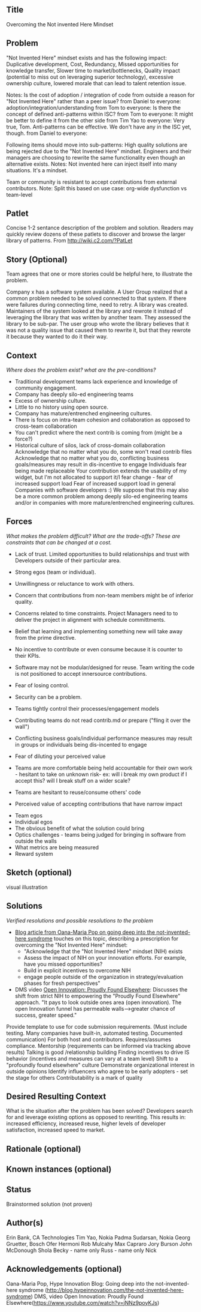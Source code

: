 ## Title

Overcoming the Not invented Here Mindset

## Problem

"Not Invented Here" mindset exists and has the following impact: Duplicative development, Cost, Redundancy, Missed opportunities for knowledge transfer, Slower time to market/bottlenecks, Quality impact (potential to miss out on leveraging superior technology), excessive ownership culture, lowered morale that can lead to talent retention issue.

Notes:
Is the cost of adoption / integration of code from outside a reason for "Not Invented Here" rather than a peer issue?
from Daniel to everyone: adoption/integration/understanding 
from Tom to everyone: Is there the concept of defined anti-patterns within ISC?
from Tom  to everyone: It might be better to define it from the other side
from Tim Yao to everyone: Very true, Tom. Anti-patterns can be effective. We don't have any in the ISC yet, though.
from Daniel to everyone:

Following items should move into sub-patterns:
High quality solutions are being rejected due to the "Not Invented Here" mindset. Engineers and their managers are choosing to rewrite the same functionality even though an alternative exists.
Notes: Not invented here can inject itself into many situations. It's a mindset.

Team or community is resistant to accept contributions from external contributors. Note: Split this based on use case: org-wide dysfunction vs team-level

## Patlet
Concise 1-2 sentance description of the problem and solution. Readers may quickly review dozens of these patlets to discover and browse the larger library of patterns. From http://wiki.c2.com/?PatLet


## Story (Optional)
Team agrees that one or more stories could be helpful here, to illustrate the problem.

Company x has a software system available. A User Group realized that a common problem needed to be solved connected to that system. If there were failures during connecting time, need to retry. A library was created. Maintainers of the system looked at the library and rewrote it instead of leveraging the library that was written by another team. They assessed the library to be sub-par. The user group who wrote the library believes that it was not a quality issue that caused them to rewrite it, but that they rewrote it because they wanted to do it their way.

## Context
*Where does the problem exist? what are the pre-conditions?*
* Traditional development teams lack experience and knowledge of community engagement.
* Company has deeply silo-ed engineering teams 
* Excess of ownership culture.
* Little to no history using open source.
* Company has mature/entrenched engineering cultures.
* There is focus on intra-team cohesion and collaboration as opposed to cross-team collaboration
* You can't predict where the next contrib is coming from (might be a force?)
* Historical culture of silos, lack of cross-domain collaboration
Acknowledge that no matter what you do, some won't read contrib files
Acknowledge that no matter what you do, conflicting business goals/measures may result in dis-incentive to engage
Individuals fear being made replaceable
Your contribution extends the usability of my widget, but I'm not allocated to support it/I fear change - fear of increased support load
Fear of increased support load in general
Companies with software developers :) We suppose that this may also be a more common problem among deeply silo-ed engineering teams and/or in companies with more mature/entrenched engineering cultures.

## Forces
*What makes the problem difficult? What are the trade-offs? These are constraints that can be changed at a cost.*
* Lack of trust. Limited opportunities to build relationships and trust with Developers outside of their particular area.
* Strong egos (team or individual).
* Unwillingness or reluctance to work with others.
* Concern that contributions from non-team members might be of inferior quality.
* Concerns related to time constraints. Project Managers need to to deliver the project in alignment with schedule committments.
* Belief that learning and implementing something new will take away from the prime directive.
* No incentive to contribute or even consume because it is counter to their KPIs. 
* Software may not be modular/designed for reuse. Team writing the code is not positioned to accept innersource contributions.
* Fear of losing control. 
* Security can be a problem.

* Teams tightly control their processes/engagement models
* Contributing teams do not read contrib.md or prepare ("fling it over the wall")
* Conflicting business goals/individual performance measures may result in groups or individuals being dis-incented to engage
* Fear of diluting your perceived value
* Teams are more comfortable being held accountable for their own work - hesitant to take on unknown risk- ex: will i break my own product if I accept this? will I break stuff on a wider scale?
* Teams are hesitant to reuse/consume others' code
* Perceived value of accepting contributions that have narrow impact

- Team egos
- Individual egos 
- The obvious benefit of what the solution could bring
- Optics challenges - teams being judged for bringing in software from outside the walls
- What metrics are being measured
- Reward system 


## Sketch (optional)
visual illustration

## Solutions
*Verified resolutions and possible resolutions to the problem*
* [Blog article from Oana-Maria Pop on going deep into the not-invented-here syndrome](http://blog.hypeinnovation.com/the-not-invented-here-syndrome) touches on this topic, describing a prescription for overcoming the "Not Invented Here" mindset: 
    - "Acknowledge that the "Not Invented Here" mindset (NIH) exists
    - Assess the impact of NIH on your innovation efforts. For example, have you missed opportunities?
    - Build in explicit incentives to overcome NIH
    - engage people outside of the organization in strategy/evaluation phases for fresh perspectives"
* DMS video [Open Innovation: Proudly Found Elsewhere](https://www.youtube.com/watch?v=jNNz9poyKJs): Discusses the shift from strict NIH to empowering the "Proudly Found Elsewhere" approach. "It pays to look outside ones area (open innovation). The open Innovation funnel has permeable walls-->greater chance of success, greater speed."

Provide template to use for code submission requirements. (Must include testing. Many companies have built-in, automated testing. Documented communication) For both host and contributors. Requires/assumes compliance.
Mentorship (requirements can be informed via tracking above results)
Talking is good /relationship building
Finding incentives to drive IS behavior (incentives and measures can vary at a team level)
Shift to a "profoundly found elsewhere" culture
Demonstrate organizational interest in outside opinions
Identify influencers who agree to be early adopters - set the stage for others
Contributability is a mark of quality


## Desired Resulting Context
What is the situation after the problem has been solved?
Developers search for and leverage existing options as opposed to rewriting. This results in: increased efficiency, increased reuse, higher levels of developer satisfaction, increased speed to market.

## Rationale (optional)  

## Known instances (optional)  

## Status  
Brainstormed solution (not proven)

## Author(s)
Erin Bank, CA Technologies
Tim Yao, Nokia
Padma Sudarsan, Nokia
Georg Gruetter, Bosch
Ofer Hermoni
Rob Mulcahy 
Max Capraro 
Jory Burson 
John McDonough
Shola
Becky - name only
Russ - name only
Nick

## Acknowledgements (optional)
Oana-Maria Pop, Hype Innovation Blog: Going deep into the not-invented-here syndrome (http://blog.hypeinnovation.com/the-not-invented-here-syndrome)
DMS, video Open Innovation: Proudly Found Elsewhere(https://www.youtube.com/watch?v=jNNz9poyKJs)


